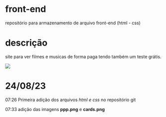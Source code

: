 # front-end
repositório para armazenamento de arquivo front-end (html - css)

# descrição 

site para ver filmes e musicas de forma paga tendo também um teste grátis.

<img src="gratis-2.0.gif">

# 24/08/23 
07:26
Primeira adição dos arquivos *html e css* no repositório git 

07:33
adição das imagens **ppp.png** e **cards.png**

